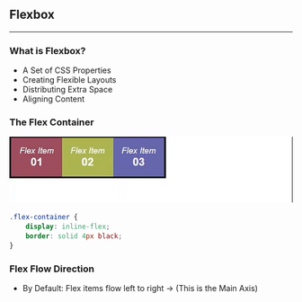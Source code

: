 ## Flexbox

___

### What is Flexbox?

* A Set of CSS Properties
* Creating Flexible Layouts
* Distributing Extra Space
* Aligning Content

### The Flex Container

![Twitter](https://github.com/hassonor/core-css/blob/master/flex_demo1.png)

```css
.flex-container {
    display: inline-flex;
    border: solid 4px black;
}
```

### Flex Flow Direction

* By Default: Flex items flow left to right -> (This is the Main Axis)
